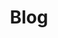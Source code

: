 ---
title: Blog
description: My first step to blogging
visible: false
contact:
  title: Get in Touch
  description: I'm always open to new opportunities and collaborations. Whether you have a project in mind or just want to say Hi, feel free to drop me a message.
  email: sg@ooos.ru
  message: Hi! I'm from your site...
---